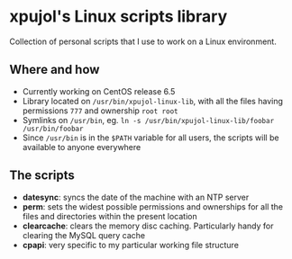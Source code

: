 xpujol's Linux scripts library
==============================

Collection of personal scripts that I use to work on a Linux environment.

Where and how
-------------
- Currently working on CentOS release 6.5
- Library located on `/usr/bin/xpujol-linux-lib`, with all the files having permissions `777` and ownership `root root`
- Symlinks on `/usr/bin`, eg. `ln -s /usr/bin/xpujol-linux-lib/foobar /usr/bin/foobar`
- Since `/usr/bin` is in the `$PATH` variable for all users, the scripts will be available to anyone everywhere

The scripts
-----------
- **datesync**: syncs the date of the machine with an NTP server
- **perm**: sets the widest possible permissions and ownerships for all the files and directories within the present location
- **clearcache**: clears the memory disc caching. Particularly handy for clearing the MySQL query cache
- **cpapi**: very specific to my particular working file structure

